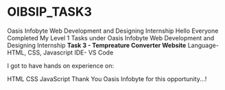 # OIBSIP_TASK3
Oasis Infobyte Web Development and Designing Internship
Hello Everyone Completed My Level 1 Tasks under Oasis Infobyte Web Development and Designing Internship
**Task 3 - Tempreature Converter Website** Language- HTML, CSS, Javascript IDE- VS Code

I got to have hands on experience on:

HTML
CSS
JavaScript
Thank You Oasis Infobyte for this opportunity...!
